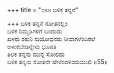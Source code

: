 +++
title = "೦೫೫ ಬಳಿಕ ತನ್ನನೆ"

+++
ಬಳಿಕ ತನ್ನನೆ ಸೋತನಲ್ಲಿಂ  
ಬಳಿಕ ನಿಮ್ಮಡಿಗಳಿಗೆ ಬಂದುದು  
ಖಳರು ಶಕುನಿ ಸುಯೋಧನರು ನೀವಾಗಳೆಂದಿರಲೆ  
ಅಳುಕಬೇಡಿನ್ನೇನು ಭೂಪತಿ   
ತಿಲಕ ತನ್ನನು ಮುನ್ನ ಸೋಲಿದು  
ಬಳಿಕ ತನ್ನನು ಸೋತನೇ ಹೇಳೆಂದಳಿಂದುಮುಖಿ     ॥55॥